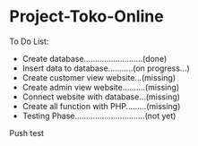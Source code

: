 # Project-Toko-Online

To Do List:
- Create database..........................(done)
- Insert data to database...........(on progress...)
- Create customer view website...(missing)
- Create admin view website..........(missing)
- Connect website with database...(missing)
- Create all function with PHP.........(missing)
- Testing Phase...............................(not yet)

Push test